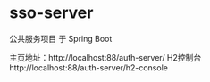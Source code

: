 # sso-server
公共服务项目 于 Spring Boot


主页地址：http://localhost:88/auth-server/
H2控制台 http://localhost:88/auth-server/h2-console
